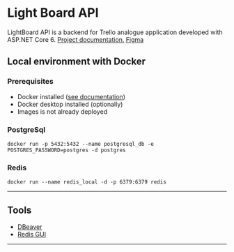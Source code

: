 # Light Board API
LightBoard API is a backend for Trello analogue application developed with ASP.NET Core 6.
[Project documentation.](https://github.com/kirpichyov/light-board-api/wiki)
[Figma](https://www.figma.com/file/pBkCAmVgUR5Gh34071pUHI/LightBoard?node-id=0%3A1)

## Local environment with Docker

### Prerequisites
- Docker installed ([see documentation](https://docs.microsoft.com/en-us/windows/wsl/install))
- Docker desktop installed (optionally)
- Images is not already deployed

### PostgreSql

```
docker run -p 5432:5432 --name postgresql_db -e POSTGRES_PASSWORD=postgres -d postgres
```

### Redis


```
docker run --name redis_local -d -p 6379:6379 redis
```

---

## Tools

- [DBeaver](https://dbeaver.io/)
- [Redis GUI](https://github.com/ekvedaras/redis-gui/releases/tag/v2.0.0)

---
